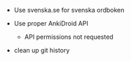 - Use svenska.se for svenska ordboken
- Use proper AnkiDroid API
    - API permissions not requested

- clean up git history